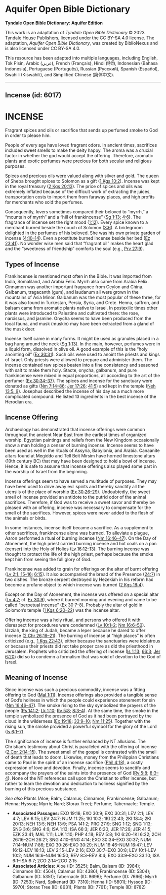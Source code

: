 # Aquifer Open Bible Dictionary

**Tyndale Open Bible Dictionary: Aquifer Edition**

This work is an adaptation of *Tyndale Open Bible Dictionary* © 2023 Tyndale House Publishers, licensed under the CC BY\-SA 4\.0 license. The adaptation, *Aquifer Open Bible Dictionary*, was created by BiblioNexus and is also licensed under CC BY\-SA 4\.0\.

This resource has been adapted into multiple languages, including English, Tok Pisin, Arabic (عربي), French (Français), Hindi (हिंदी), Indonesian (Bahasa Indonesia), Portuguese (Português), Russian (Русский), Spanish (Español), Swahili (Kiswahili), and Simplified Chinese (简体中文).



--------------------------------

## Incense (id: 6017)

INCENSE
=======

Fragrant spices and oils or sacrifice that sends up perfumed smoke to God in order to please him.

People of every age have loved fragrant odors. In ancient times, sacrifices included sweet smells to make the deity happy. The aroma was a crucial factor in whether the god would accept the offering. Therefore, aromatic plants and exotic perfumes were precious for both secular and religious purposes.

Spices and precious oils were valued along with silver and gold. The queen of Sheba brought spices to Solomon as a gift ([1 Kgs 10:2](https://ref.ly/1Kgs10:2)). Incense was kept in the royal treasury ([2 Kgs 20:13](https://ref.ly/2Kgs20:13)). The price of spices and oils was extremely inflated because of the difficult work of extracting the juices, transportation costs to import them from faraway places, and high profits for merchants who sold the perfumes.

Consequently, lovers sometimes compared their beloved to “myrrh,” a “mountain of myrrh” and a “hill of frankincense” ([Sg 1:13](https://ref.ly/Song1:13); [4:6](https://ref.ly/Song4:6)). The fragrance of incense set the right mood ([1:12](https://ref.ly/Song1:12)). Every spice known to a merchant burned beside the couch of Solomon ([3:6](https://ref.ly/Song3:6)). A bridegroom delighted in the perfumes of his beloved. She was his own private garden of incense ([4:10–14](https://ref.ly/Song4:10-Song4:14)). Even a prostitute burned incense beside her bed ([Ez 23:41](https://ref.ly/Ezek23:41)). No wonder wise men said that “fragrant oil” makes the heart glad and the “sweetness of friendship” comforts the soul (e.g., [Prv 27:9](https://ref.ly/Prov27:9)).

Types of Incense
----------------

Frankincense is mentioned most often in the Bible. It was imported from India, Somaliland, and Arabia Felix. Myrrh also came from Arabia Felix. Cinnamon was another important fragrance from Ceylon and China. Galbanum, tragacanth (gum), and laudanum all were grown in the mountains of Asia Minor. Galbanum was the most popular of these three, for it was also found in Turkestan, Persia, Syria, and Crete. Henna, saffron, and balsam came from aromatic plants native to Israel. In postexilic times other plants were introduced to Palestine and cultivated there: the rose, narcissus, and jasmine. Onycha seems to have been produced from the local fauna, and musk (muskin) may have been extracted from a gland of the musk deer.

Incense itself came in many forms. It might be used as granules placed in a bag hung around the neck ([Sg 1:13](https://ref.ly/Song1:13)). In the main, however, perfumes were in a liquid form, dissolved in olive oil. A good example of this is the “holy anointing oil” ([Ex 30:31](https://ref.ly/Exod30:31)). Such oils were used to anoint the priests and kings of Israel. Only priests were allowed to prepare and administer them. The incense contained raw spices beaten into a fine consistency and seasoned with salt to make them holy. Stacte, onycha, galbanum, and pure frankincense were mixed in equal proportions, all according to the art of the perfumer ([Ex 30:34–37](https://ref.ly/Exod30:34-Exod30:37)). The spices and incense for the sanctuary were donated as gifts ([Nm 7:14–86](https://ref.ly/Num7:14-Num7:86); [Jer 17:26](https://ref.ly/Jer17:26); [41:5](https://ref.ly/Jer41:5)) and kept in the temple ([Neh 13:5, 9](https://ref.ly/Neh13:5,Neh13:9)). Josephus described the incense of his day as a much more complicated compound. He listed 13 ingredients in the best incense of the Herodian era.

Incense Offering
----------------

Archaeology has demonstrated that incense offerings were common throughout the ancient Near East from the earliest times of organized worship. Egyptian paintings and reliefs from the New Kingdom occasionally show a man holding a censer of burning incense. Incense seems to have been used as well in the rituals of Assyria, Babylonia, and Arabia. Canaanite altars found at Megiddo and Tell Beit Mirsim have horned limestone altars (10th century BC) that may have been designed to hold a bowl of incense. Hence, it is safe to assume that incense offerings also played some part in the worship of Israel from the beginning.

Incense offerings seem to have served a multitude of purposes. They may have been used to drive away evil spirits and thereby sanctify all the utensils of the place of worship ([Ex 30:26–29](https://ref.ly/Exod30:26-Exod30:29)). Undoubtedly, the sweet smell of incense provided an antidote to the putrid odor of the animal sacrifices. Therefore, if God was to receive a sweet savor and thereby be pleased with an offering, incense was necessary to compensate for the smell of the sacrifices. However, spices were never added to the flesh of the animals or birds.

In some instances, incense itself became a sacrifice. As a supplement to other sacrifices, frankincense alone was burned. To alleviate a plague, Aaron performed a ritual of burning incense ([Nm 16:46–47](https://ref.ly/Num16:46-Num16:47)). On the Day of Atonement, the high priest carried burning incense and hot coals on a pan (censer) into the Holy of Holies ([Lv 16:12–13](https://ref.ly/Lev16:12-Lev16:13)). The burning incense was thought to protect the life of the high priest, perhaps because the smoke kept him from seeing the full glory of God.

Frankincense was added to grain for offerings on the altar of burnt offering ([Lv 2:1, 15–16](https://ref.ly/Lev2:1,Lev2:15-Lev2:16); [6:15](https://ref.ly/Lev6:15)). It also accompanied the bread of the Presence ([24:7](https://ref.ly/Lev24:7)) in two dishes. The bronze serpent destroyed by Hezekiah in his reform had become a profane object to which incense was burned ([2 Kgs 18:4](https://ref.ly/2Kgs18:4)).

Except on the Day of Atonement, the incense was offered on a special altar ([Lv 4:7](https://ref.ly/Lev4:7); cf. [Ex 30:9](https://ref.ly/Exod30:9)), where it burned morning and evening and came to be called “perpetual incense” ([Ex 30:7–8](https://ref.ly/Exod30:7-Exod30:8)). Probably the altar of gold in Solomon’s temple ([1 Kgs 6:20–22](https://ref.ly/1Kgs6:20-1Kgs6:22)) was the incense altar.

Offering incense was a holy ritual, and persons who offered it with disrespect for procedures were condemned ([Lv 10:1–2](https://ref.ly/Lev10:1-Lev10:2); [Nm 16:6–50](https://ref.ly/Num16:6-Num16:50)). Uzziah, the king of Judah, became a leper because he dared to offer incense ([2 Chr 26:16–21](https://ref.ly/2Chr26:16-2Chr26:21)). The burning of incense at “high places” is often criticized (e.g., [1 Kgs 22:43](https://ref.ly/1Kgs22:43)), either because the sanctuaries were idolatrous or because their priests did not take proper care as did the priesthood in Jerusalem. Prophets who criticized the offering of incense ([Is 1:13](https://ref.ly/Isa1:13); [66:3](https://ref.ly/Isa66:3); [Jer 6:20](https://ref.ly/Jer6:20)) did so to condemn a formalism that was void of devotion to the God of Israel.

Meaning of Incense
------------------

Since incense was such a precious commodity, incense was a fitting offering to God ([Mal 1:11](https://ref.ly/Mal1:11)). Incense offerings also provided a tangible sense of God’s holiness in which the people could experience atonement for sin ([Nm 16:46–47](https://ref.ly/Num16:46-Num16:47)). The smoke rising to the sky symbolized the prayers of the people ([Ps 141:2](https://ref.ly/Ps141:2); [Lk 1:10](https://ref.ly/Luke1:10); [Rv 5:8](https://ref.ly/Rev5:8); [8:3–4](https://ref.ly/Rev8:3-Rev8:4)). At the same time, the smoke in the temple symbolized the presence of God as it had been portrayed by the cloud in the wilderness ([Ex 19:18](https://ref.ly/Exod19:18); [33:9–10](https://ref.ly/Exod33:9-Exod33:10); [Nm 11:25](https://ref.ly/Num11:25)). Together with the rising sun, the smoke provided a powerful symbol for the glory of the Lord ([Is 6:1–7](https://ref.ly/Isa6:1-Isa6:7)).

The significance of incense is further enhanced by NT allusions. The Christian’s testimony about Christ is paralleled with the offering of incense ([2 Cor 2:14–15](https://ref.ly/2Cor2:14-2Cor2:15)). The sweet smell of the gospel is contrasted with the smell of death that leads to doom. Likewise, money from the Philippian Christians came to Paul in the spirit of an incense sacrifice ([Phil 4:18](https://ref.ly/Phil4:18)), a costly expression of love and devotion. Finally, incense seems to sanctify and accompany the prayers of the saints into the presence of God ([Rv 5:8](https://ref.ly/Rev5:8); [8:3–4](https://ref.ly/Rev8:3-Rev8:4)). None of the NT references call upon the Christian to offer incense, but rather to learn the devotion and dedication to holiness signified by the burning of this precious substance.

*See also* Plants (Aloe; Balm; Calamus; Cinnamon; Frankincense; Galbanum; Henna; Hyssop; Myrrh; Nard; Storax Tree); Perfume; Tabernacle; Temple.

* **Associated Passages:** EXO 19:18; EXO 30:9; EXO 30:31; LEV 2:1; LEV 4:7; LEV 6:15; LEV 24:7; NUM 11:25; 1KI 10:2; 1KI 22:43; 2KI 18:4; 2KI 20:13; NEH 13:5; NEH 13:9; PSA 141:2; PRO 27:9; SNG 1:12; SNG 1:13; SNG 3:6; SNG 4:6; ISA 1:13; ISA 66:3; JER 6:20; JER 17:26; JER 41:5; EZK 23:41; MAL 1:11; LUK 1:10; PHP 4:18; REV 5:8; 1KI 6:20–1KI 6:22; 2CH 26:16–2CH 26:21; SNG 4:10–SNG 4:14; EXO 30:34–EXO 30:37; NUM 7:14–NUM 7:86; EXO 30:26–EXO 30:29; NUM 16:46–NUM 16:47; LEV 16:12–LEV 16:13; LEV 2:15–LEV 2:16; EXO 30:7–EXO 30:8; LEV 10:1–LEV 10:2; NUM 16:6–NUM 16:50; REV 8:3–REV 8:4; EXO 33:9–EXO 33:10; ISA 6:1–ISA 6:7; 2CO 2:14–2CO 2:15
* **Associated Articles:** Aloe (ID: 3525); Balm, Balsam (ID: 3984); Cinnamon (ID: 4564); Calamus (ID: 4386); Frankincense (ID: 5304); Galbanum (ID: 5351); Tabernacle (ID: 8696); Perfume (ID: 7666); Myrrh (ID: 7253); Nard, Spikenard (ID: 7310); Henna (ID: 5801); Hyssop (ID: 5970); Storax Tree (ID: 8631); Plants (ID: 7761); Temple (ID: 8782)

